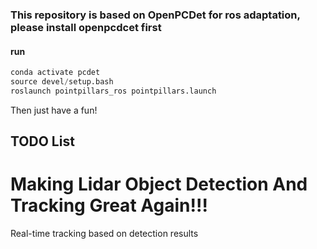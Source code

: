 ### This repository is based on OpenPCDet for ros adaptation, please install openpcdcet first

#### run
```python
conda activate pcdet
source devel/setup.bash
roslaunch pointpillars_ros pointpillars.launch
```
Then just have a fun!


## TODO List
# Making Lidar Object Detection And Tracking Great Again!!!
Real-time tracking based on detection results
